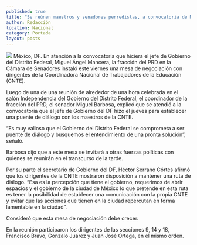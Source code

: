 ```yaml
---
published: true
title: "Se reúnen maestros y senadores perredistas, a convocatoria de Mancera"
author: Redacción
location: Nacional
category: Portada
layout: posts
---
```


![](http://i.imgur.com/52tQGLXm.jpg)
México, DF. En atención a la convocatoria que hiciera el jefe de Gobierno del Distrito Federal, Miguel Ángel Mancera, la fracción del PRD en la Cámara de Senadores instaló este viernes una mesa de negociación con dirigentes de la Coordinadora Nacional de Trabajadores de la Educación (CNTE).

Luego de una de una reunión de alrededor de una hora celebrada en el salón Independencia del Gobierno del Distrito Federal, el coordinador de la fracción del PRD, el senador Miguel Barbosa, explicó que se atendió a la convocatoria que el jefe de Gobierno del DF hizo el jueves para establecer una puente de diálogo con los maestros de la CNTE.

“Es muy valioso que el Gobierno del Distrito Federal se comprometa a ser puente de diálogo y busquemos el entendimiento de una pronta solución”, señaló.

Barbosa dijo que a este mesa se invitará a otras fuerzas políticas con quienes se reunirán en el transcurso de la tarde.

Por su parte el secretario de Gobierno del DF, Héctor Serrano Córtes afirmó que los dirigentes de la CNTE mostraron disposición a mantener una ruta de diálogo. “Esa es la percepción que tiene el gobierno, requerimos de abrir espacios y el gobierno de la ciudad de México lo que pretende en esta ruta es tener la posibilidad de establecer una comunicación con la propia CNTE y evitar que las acciones que tienen en la ciudad repercutan en forma lamentable en la ciudad”.

Consideró que esta mesa de negociación debe crecer.

En la reunión participaron los dirigentes de las secciones 9, 14 y 18, Francisco Bravo, Gonzalo Juárez y Juan José Ortega, en el mismo orden.
